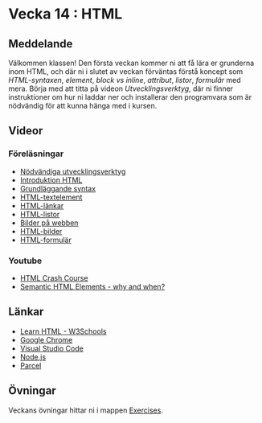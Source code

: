 # Vecka 14 : HTML

## Meddelande
Välkommen klassen!
Den första veckan kommer ni att få lära er grunderna inom HTML, och där ni i slutet av veckan förväntas förstå koncept som *HTML-syntaxen*, *element*, *block vs inline*, *attribut*, *listor*, *formulär* med mera. Börja med att titta på videon *Utvecklingsverktyg*, där ni finner instruktioner om hur ni laddar ner och installerar den programvara som är nödvändig för att kunna hänga med i kursen.

## Videor

### Föreläsningar
* [Nödvändiga utvecklingsverktyg](https://vimeo.com/919576608/3deff437d5?share=copy)
* [Introduktion HTML](https://vimeo.com/919576758/d11333472f?share=copy)
* [Grundläggande syntax](https://vimeo.com/927098417/97c4e66e2d?share=copy)
* [HTML-textelement](https://vimeo.com/919578577/21183087a5?share=copy)
* [HTML-länkar](https://vimeo.com/927098622/c833e56eb5?share=copy)
* [HTML-listor](https://vimeo.com/919576969/9e7b6fbf21?share=copy)
* [Bilder på webben](https://vimeo.com/927098538/bb5b33471f?share=copy)
* [HTML-bilder](https://vimeo.com/927098102/d7efd632fe?share=copy)
* [HTML-formulär](https://vimeo.com/772430305/5b1b6458a9?share=copy)

### Youtube
* [HTML Crash Course](https://www.youtube.com/watch?v=qz0aGYrrlhU)
* [Semantic HTML Elements - why and when?](https://www.youtube.com/watch?v=bOUhq46fd5g)

## Länkar
* [Learn HTML - W3Schools](https://www.w3schools.com/html/)
* [Google Chrome](https://www.google.com/chrome/?brand=CHBD&brand=FKPE&ds_kid=43700070906486397&gad_source=1&gclid=Cj0KCQjwqpSwBhClARIsADlZ_Tk163EO_Bxf86j5vDDIpy7uT9J-cRYUqB6Tj39JB2Zy2ruNV9sxLGMaAgTzEALw_wcB&gclsrc=aw.ds)
* [Visual Studio Code](https://code.visualstudio.com/download)
* [Node.js](https://nodejs.org/en)
* [Parcel](https://parceljs.org/)

## Övningar
Veckans övningar hittar ni i mappen [Exercises](https://github.com/MU23FRONTEND/vecka14_html/tree/main/Exercises).